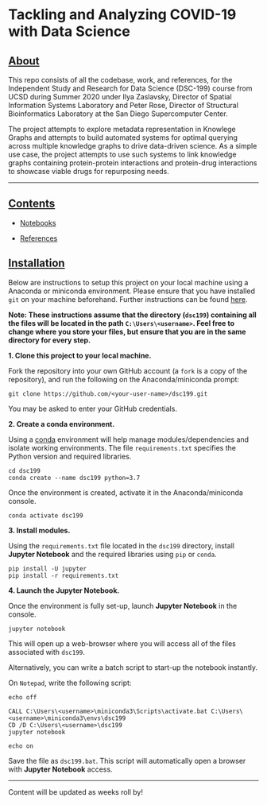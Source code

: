 # Tackling and Analyzing COVID-19 with Data Science

<h2> <u> About </u> </h2>
This repo consists of all the  codebase, work, and references, for the Independent Study and Research for Data Science (DSC-199) course from UCSD during Summer 2020 under Ilya Zaslavsky, Director of Spatial Information Systems Laboratory and Peter Rose, Director of Structural Bioinformatics Laboratory at the San Diego Supercomputer Center. 
  
The project attempts to explore metadata representation in Knowlege Graphs and attempts to build automated systems for optimal querying across multiple knowledge graphs to drive data-driven science. As a simple use case, the project attempts to use such systems to link knowledge graphs containing protein-protein interactions and protein-drug interactions to showcase viable drugs for repurposing needs. 

<hr>

<h2> <u> Contents </u> </h2>










* [Notebooks](https://github.com/Krganapa/dsc199/tree/master/notebooks)


* [References](https://github.com/Krganapa/dsc199/blob/master/references/master_list.txt)


<h2> <u> Installation </u> </h2>

Below are instructions to setup this project on your local machine using a Anaconda or miniconda environment. Please ensure that you have installed `git` on your machine beforehand. Further instructions can be found [here](https://git-scm.com/).

**Note: These instructions assume that the directory (`dsc199`) containing all the files will be located in the path `C:\Users\<username>`. Feel free to change where you store your files, but ensure that you are in the same directory for every step.**

**1. Clone this project to your local machine.**

Fork the repository into your own GitHub account (a ```fork``` is a copy of the repository), and run the following on the Anaconda/miniconda prompt:

```
git clone https://github.com/<your-user-name>/dsc199.git
```

You may be asked to enter your GitHub credentials.

**2. Create a conda environment.**

Using a [conda](https://docs.conda.io/en/latest/) environment will help manage modules/dependencies and isolate working environments. The file ```requirements.txt``` specifies the Python version and required libraries.

```
cd dsc199
conda create --name dsc199 python=3.7
```

Once the environment is created, activate it in the Anaconda/miniconda console.

```
conda activate dsc199
```

**3. Install modules.**

Using the `requirements.txt` file located in the `dsc199` directory, install **Jupyter Notebook** and the required libraries using `pip` or `conda`.

```
pip install -U jupyter
pip install -r requirements.txt
```

**4. Launch the Jupyter Notebook.**

Once the environment is fully set-up, launch **Jupyter Notebook** in the console.

```
jupyter notebook
```

This will open up a web-browser where you will access all of the files associated with `dsc199`.

Alternatively, you can write a batch script to start-up the notebook instantly.

On `Notepad`, write the following script:

```
echo off

CALL C:\Users\<username>\miniconda3\Scripts\activate.bat C:\Users\<username>\miniconda3\envs\dsc199
CD /D C:\Users\<username>\dsc199
jupyter notebook

echo on
```
Save the file as `dsc199.bat`. This script will automatically open a browser with **Jupyter Notebook** access.

<hr>
Content will be updated as weeks roll by!

